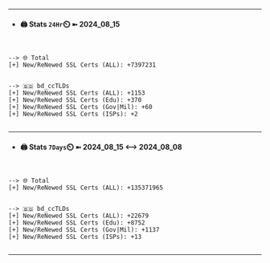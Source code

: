 

---
- #### 🖨️ **Stats** `24Hr`⏲️ ➼ 2024_08_15
```console


--> 🌐 Total
[+] New/ReNewed SSL Certs (ALL): +7397231


--> 🇧🇩 bd_ccTLDs
[+] New/ReNewed SSL Certs (ALL): +1153
[+] New/ReNewed SSL Certs (Edu): +370
[+] New/ReNewed SSL Certs (Gov|Mil): +60
[+] New/ReNewed SSL Certs (ISPs): +2


```

---
- #### 🖨️ **Stats** `7Days`⏲️ ➼ 2024_08_15 <--> 2024_08_08
```console


--> 🌐 Total
[+] New/ReNewed SSL Certs (ALL): +135371965


--> 🇧🇩 bd_ccTLDs
[+] New/ReNewed SSL Certs (ALL): +22679
[+] New/ReNewed SSL Certs (Edu): +8752
[+] New/ReNewed SSL Certs (Gov|Mil): +1137
[+] New/ReNewed SSL Certs (ISPs): +13


```

---

